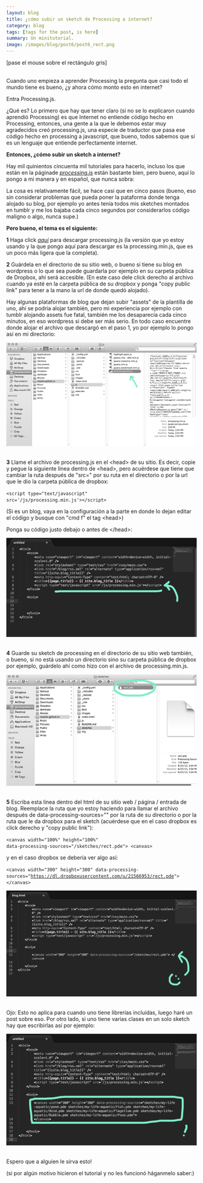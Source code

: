 ```yaml
---
layout: blog
title: ¿cómo subir un sketch de Processing a internet?
category: blog
tags: [tags for the post, is here]  
summary: Un minitutorial.
image: /images/blog/post6/post6_rect.png
---
```


[pase el mouse sobre el rectángulo gris]
<br>
<canvas ontouchstart="touchStart(event);"
ontouchmove="touchMove(event);"
ontouchend="touchEnd(event);"
ontouchcancel="touchCancel(event);"
id="sketch" width="300" height="300" data-processing-sources="/sketches/rect.pde"> </canvas>

<script type="text/javascript">

var processingInstance;

function getOffsetLeft( elem )
{
    var offsetLeft = 0;
    do {
      if ( !isNaN( elem.offsetLeft ) )
      {
          offsetLeft += elem.offsetLeft;
      }
    } while( elem = elem.offsetParent );
    return offsetLeft;
}

function setProcessingMouse(event){
    if (!processingInstance) {  
        processingInstance = Processing.getInstanceById('sketch');  
    }  
	
      var x = event.touches[0].pageX;
      var y = event.touches[0].pageY;

  //  var x = event.touches[0].pageX- getOffsetLeft(text);
  //  var y = event.touches[0].pageY- getOffsetLeft(text);

    processingInstance.mouseX = x;
    processingInstance.mouseY = y;
};

function touchStart(event) {
    event.preventDefault();
	setProcessingMouse(event);
    processingInstance.mousePressed();
};

function touchMove(event) {
    event.preventDefault();
	setProcessingMouse(event);
    processingInstance.mouseDragged();
};

function touchEnd(event) {
    event.preventDefault();
	setProcessingMouse(event);
    processingInstance.mouseReleased();
};

function touchCancel(event) {
    event.preventDefault();
	setProcessingMouse(event);
    processingInstance.mouseReleased();
};

</script>

<br>
Cuando uno empieza a aprender Processing la pregunta que casi todo el mundo tiene es bueno, ¿y ahora cómo monto esto en internet?

Entra Processing.js.

¿Qué es? Lo primero que hay que tener claro (si no se lo explicaron cuando aprendió Processing) es que Internet no entiende código hecho en Processing, entonces, una gente a la que le debemos estar muy agradecidos creó processing.js, una especie de traductor que pasa ese código hecho en processing a javascript, que bueno, todos sabemos que sí es un lenguaje que entiende perfectamente internet.  

<b>Entonces, ¿cómo subir un sketch a internet?</b>

Hay mil quinientos cincuenta mil tutoriales para hacerlo, incluso los que están en la páginade <i> [processing.js](http://processingjs.org/articles/p5QuickStart.html)</i>  están bastante bien, pero bueno, aquí lo pongo a mi manera y en español, que nunca sobra:

La cosa es relativamente fácil, se hace casi que en cinco pasos (bueno, eso sin considerar problemas que pueda poner la pataforma donde tenga alojado su blog, por ejemplo yo antes tenía todos mis sketches montados en tumblr y me los bajaba cada cinco segundos por considerarlos código maligno o algo, nunca supe.) 

<b>Pero bueno, el tema es el siguiente:</b>


<b>1</b>  Haga click <i>[aquí](https://dl.dropboxusercontent.com/u/21566953/mqvlm/processing.min.js)</i> para descargar processing.js (la versión que yo estoy usando y la que pongo aquí para descargar es la processing.min.js, que es un poco más ligera que la completa). 

<b>2</b>  Guárdela en el directorio de su sitio web, o bueno si tiene su blog en wordpress o lo que sea puede guardarla por ejemplo en su carpeta pública de Dropbox, ahí será accesible. (En este caso dele click derecho al archivo cuando ya esté en la carpeta pública de su dropbox y ponga "copy public link" para tener a la mano la url de donde quedó alojado).

Hay algunas plataformas de blog que dejan subir "assets" de la plantilla de uno, ahí se podría alojar también, pero mi experiencia por ejemplo con tumblr alojando assets fue fatal, también me los desaparecía cada cinco minutos, en eso wordpress si debe ser más serio. En todo caso encuentre donde alojar el archivo que descargó en el paso 1, yo por ejemplo lo pongo así en mi directorio:

![Alt text](/images/blog/post6/paso1.png "Guarde processing.js en su directorio")
<br>
<br>

<b>3</b>   Llame el archivo de processing.js en el &lt;head&gt; de su sitio. Es decir, copie y pegue la siguiente línea dentro de &lt;head&gt;, pero acuérdese que tiene que cambiar la ruta después de "src=" por su ruta en el directorio o por la url que le dio la carpeta pública de dropbox:


<code>&lt;script type="text/javascript" src='/js/processing.min.js'&gt;&lt;/script&gt; </code>


 (Si es un blog, vaya en la configuración a la parte en donde lo dejan editar el código y busque con "cmd f" el tag &lt;head&gt;) 

 Ponga su código justo debajo o antes de &lt;/head&gt;:

![Alt text](/images/blog/post6/paso3.png "Escriba esta línea de código dentro del &lt;head&gt;")
<br>
<br>

<b>4</b>   Guarde su sketch de processing en el directorio de su sitio web también, o bueno, si no está usando un directorio sino su carpeta pública de dropbox por ejemplo, guárdelo ahí como hizo con el archivo de processing.min.js.

![Alt text](/images/blog/post6/paso4.png "Guarde su sketch en su directorio")
<br>
<br>

<b>5</b>  Escriba esta línea dentro del html de su sitio web / página / entrada de blog. Reemplace la ruta que yo estoy haciendo para llamar el archivo después de data-processing-sources="" por la ruta de su directorio o por la ruta que le da dropbox para el sketch (acuérdese que en el caso dropbox es click derecho y "copy public link"):

 <code>&lt;canvas width="100%" height="100%" data-processing-sources="/sketches/rect.pde"&gt;  &lt;canvas&gt; </code>

y en el caso dropbox se debería ver algo así:

 <code>&lt;canvas width="300" height="300" data-processing-sources="https://dl.dropboxusercontent.com/u/21566953/rect.pde"&gt; &lt;/canvas&gt; </code>


![Alt text](/images/blog/post6/paso5.png "Llame el sketch dentro del código")
<br>
<br>

Ojo: Esto no aplica para cuando uno tiene librerías incluidas, luego haré un post sobre eso. Por otro lado, si uno tiene varias clases en un solo sketch hay que escribirlas así por ejemplo: 

![Alt text](/images/blog/post6/paso6.png "Si hay clases")
<br>
<br>


Espero que a alguien le sirva esto!

(si por algún motivo hicieron el tutorial y no les funcionó háganmelo saber:)
